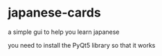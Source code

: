 # japanese-cards
a simple gui to help you learn japanese

you need to install the PyQt5 library so that it works 

